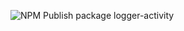 ![NPM Publish package logger-activity](https://github.com/reigncl/reign-utils/workflows/NPM%20Publish%20package%20logger-activity/badge.svg)

